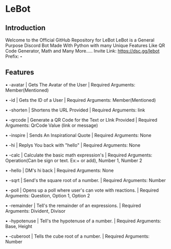 # LeBot

## Introduction
Welcome to the Official GitHub Repository for LeBot
LeBot is a General Purpose Discord Bot Made With Python with many Unique Features Like QR Code Generator, Math and Many More.....
Invite Link: https://dsc.gg/lebot
Prefix: **-**

## Features

• -avatar | Gets The Avatar of the User | Required Arguments: Member(Mentioned)


• -id | Gets the ID of a User | Required Arguments: Member(Mentioned)


• -shorten | Shortens the URL Provided | Required Arguments: link


• -qrcode | Generate a QR Code for the Text or LInk Provided | Required Arguments: QrCode Value (link or message)


• -inspire | Sends An Inspirational Quote | Required Arguments: None


• -hi | Replys You back with "hello" | Required Arguments: None


• -calc | Calculate the basic math expression's | Required Arguments: Operation(Can be sign or text. Ex:+ or add), Number 1, Number 2


• -hello | DM's hi back | Required Arguments: None


• -sqrt | Send's the square root of a number. | Required Arguments: Number


• -poll | Opens up a poll where user's can vote with reactions. | Required Arguments: Question, Option 1, Option 2


• -remainder | Tell's the remainder of an expressions. | Required Arguments: Divident, Divisor


• -hypotenuse | Tell's the hypotenuse of a number. | Required Arguments: Base, Height


• -cuberoot | Tells the cube root of a number. | Required Arguments: Number
